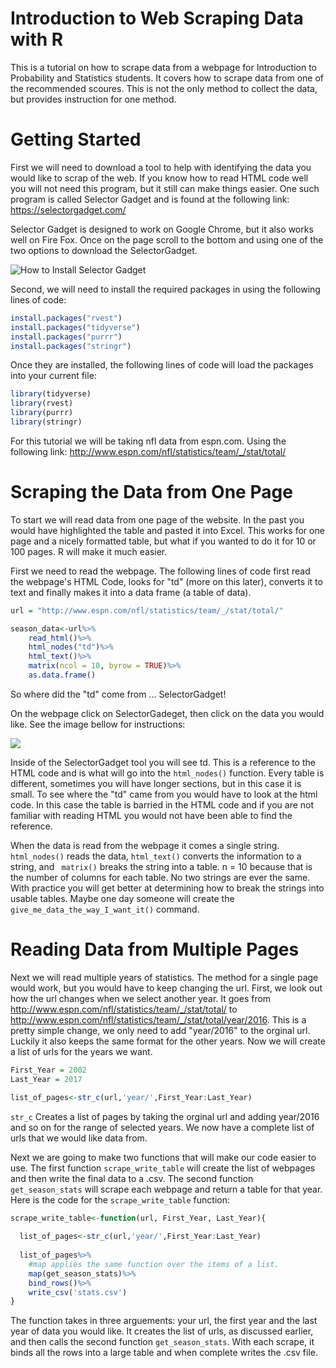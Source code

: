 # Introduction to Web Scraping Data with R
This is a tutorial on how to scrape data from a webpage for Introduction to Probability and Statistics students.  It covers how to scrape data from one of the recommended scoures.  This is not the only method to collect the data, but provides instruction for one method.

# Getting Started

First we will need to download a tool to help with identifying the data you would like to scrap of the web.  If you know how to read HTML code well you will not need this program, but it still can make things easier.  One such program is called Selector Gadget and is found at the following link:  https://selectorgadget.com/ 

Selector Gadget is designed to work on Google Chrome, but it also works well on Fire Fox.  Once on the page scroll to the bottom and using one of the two options to download the SelectorGadget.



![](SelectorGadget.png "How to Install Selector Gadget")



Second, we will need to install the required packages in using the following lines of code:

```r
install.packages("rvest")
install.packages("tidyverse")
install.packages("purrr")
install.packages("stringr")
```

Once they are installed, the following lines of code will load the packages into your current file:

```R
library(tidyverse)
library(rvest)
library(purrr)
library(stringr)
```

For this tutorial we will be taking nfl data from espn.com.  Using the following link: http://www.espn.com/nfl/statistics/team/_/stat/total/

# Scraping the Data from One Page

To start we will read data from one page of the website.  In the past you would have highlighted the table and pasted it into Excel.  This works for one page and a nicely formatted table, but what if you wanted to do it for 10 or 100 pages.  R will make it much easier.

First we need to read the webpage.  The following lines of code first read the webpage's HTML Code, looks for "td" (more on this later), converts it to text and finally makes it into a data frame (a table of data).

```r
url = "http://www.espn.com/nfl/statistics/team/_/stat/total/"

season_data<-url%>%
    read_html()%>%
    html_nodes("td")%>%
    html_text()%>%
    matrix(ncol = 10, byrow = TRUE)%>%
    as.data.frame()
```

So where did the "td" come from ... SelectorGadget!

On the webpage click on SelectorGadeget, then click on the data you would like. See the image bellow for instructions:

![](SelectorGadget2.png)

Inside of the SelectorGadget tool you will see td.  This is a reference to the HTML code and is what will go into the ```html_nodes()``` function.  Every table is different, sometimes you will have longer sections, but in this case it is small.  To see where the "td" came from you would have to look at the html code.  In this case the table is barried in the HTML code and if you are not familiar with reading HTML you would not have been able to find the reference.

When the data is read from the webpage it comes a single string.  ```html_nodes()``` reads the data, ```html_text()``` converts the information to a string, and ``` matrix()``` breaks the string into a table.  n = 10 because that is the number of columns for each table.  No two strings are ever the same.  With practice you will get better at determining how to break the strings into usable tables.  Maybe one day someone will create the ```give_me_data_the_way_I_want_it()``` command.

# Reading Data from Multiple Pages

Next we will read multiple years of statistics.  The method for a single page would work, but you would have to keep changing the url.  First, we look out how the url changes when we select another year. It goes from http://www.espn.com/nfl/statistics/team/_/stat/total/ to http://www.espn.com/nfl/statistics/team/_/stat/total/year/2016.  This is a pretty simple change, we only need to add "year/2016" to the orginal url.  Luckily it also keeps the same format for the other years. Now we will create a list of urls for the years we want.

```r
First_Year = 2002
Last_Year = 2017

list_of_pages<-str_c(url,'year/',First_Year:Last_Year)
```

```str_c``` Creates a list of pages by taking the orginal url and adding year/2016 and so on for the range of selected years.  We now have a complete list of urls that we would like data from.  

Next we are going to make two functions that will make our code easier to use.  The first function ```scrape_write_table``` will create the list of webpages and then write the final data to a .csv.  The second function ```get_season_stats``` will scrape each webpage and return a table for that year.  Here is the code for the ```scrape_write_table``` function:

```r
scrape_write_table<-function(url, First_Year, Last_Year){
  
  list_of_pages<-str_c(url,'year/',First_Year:Last_Year)
  
  list_of_pages%>%
    #map applies the same function over the items of a list.
    map(get_season_stats)%>%
    bind_rows()%>%
    write_csv('stats.csv')
}
```

The function takes in three arguements:  your url, the first year and the last year of data you would like.  It creates the list of urls, as discussed earlier, and then calls the second function ```get_season_stats```.  With each scrape, it binds all the rows into a large table and when complete writes the .csv file.
